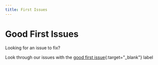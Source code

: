 ```yaml
---
title: First Issues
---
```


# Good First Issues

Looking for an issue to fix? 

Look through our issues with the [good first issue](https://github.com/liquibase/liquibase/issues?q=is%3Aopen+is%3Aissue+label%3A%22good+first+issue%22){:target="_blank"} label

